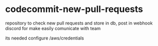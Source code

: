 # codecommit-new-pull-requests
repository to check new pull requests and store in db, post in webhook discord for make easily comunicate with team

its needed configure /aws/credentials
